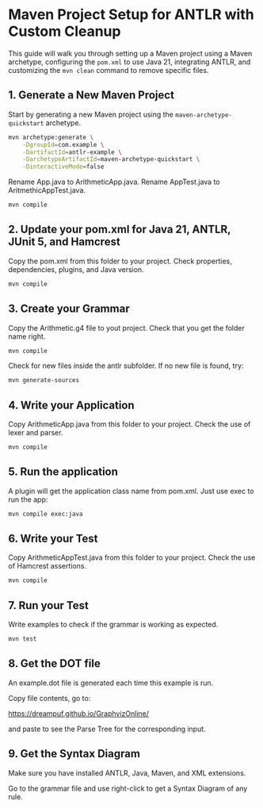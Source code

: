 # Maven Project Setup for ANTLR with Custom Cleanup

This guide will walk you through setting up a Maven project using a Maven archetype, configuring the `pom.xml` to use Java 21, integrating ANTLR, and customizing the `mvn clean` command to remove specific files.

## 1. Generate a New Maven Project

Start by generating a new Maven project using the `maven-archetype-quickstart` archetype.

```bash
mvn archetype:generate \
    -DgroupId=com.example \
    -DartifactId=antlr-example \
    -DarchetypeArtifactId=maven-archetype-quickstart \
    -DinteractiveMode=false
```

Rename App.java to ArithmeticApp.java.
Rename AppTest.java to AritmethicAppTest.java.

```bash
mvn compile
```

## 2. Update your pom.xml for Java 21, ANTLR, JUnit 5, and Hamcrest

Copy the pom.xml from this folder to your project. Check properties, dependencies, plugins, and Java version.

```bash
mvn compile
```

## 3. Create your Grammar

Copy the Arithmetic.g4 file to yout project. Check that you get the folder name right.

```bash
mvn compile
```

Check for new files inside the antlr subfolder.
If no new file is found, try:

```bash
mvn generate-sources
```

## 4. Write your Application

Copy ArithmeticApp.java from this folder to your project. Check the use of lexer and parser.

```bash
mvn compile
```

## 5. Run the application

A plugin will get the application class name from pom.xml. Just use exec to run the app:

```bash
mvn compile exec:java
```

## 6. Write your Test

Copy ArithmeticAppTest.java from this folder to your project. Check the use of Hamcrest assertions.

```bash
mvn compile
```

## 7. Run your Test

Write examples to check if the grammar is working as expected.

```bash
mvn test
```

## 8. Get the DOT file

An example.dot file is generated each time this example is run.

Copy file contents, go to:

https://dreampuf.github.io/GraphvizOnline/ 

and paste to see the Parse Tree for the corresponding input.


## 9. Get the Syntax Diagram

Make sure you have installed ANTLR, Java, Maven, and XML extensions.

Go to the grammar file and use right-click to get a Syntax Diagram of any rule.

